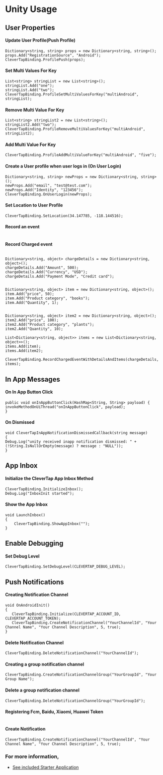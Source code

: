 # Unity Usage


## User Properties

#### Update User Profile(Push Profile)

```
Dictionary<string, string> props = new Dictionary<string, string>();
props.Add("RegistrationSource", "Android");
CleverTapBinding.ProfilePush(props);
```
#### Set Multi Values For Key 

``` 
List<string> stringList = new List<string>();
stringList.Add("one");
stringList.Add("two");
CleverTapBinding.ProfileSetMultiValuesForKey("multiAndroid", stringList);
```
#### Remove Multi Value For Key

```
List<string> stringList2 = new List<string>();
stringList2.Add("two");
CleverTapBinding.ProfileRemoveMultiValuesForKey("multiAndroid", stringList2);
```
#### Add Multi Value For Key
```
CleverTapBinding.ProfileAddMultiValueForKey("multiAndroid", "five");
```
#### Create a User profile when user logs in (On User Login)

```
Dictionary<string, string> newProps = new Dictionary<string, string>();
newProps.Add("email", "test@test.com");
newProps.Add("Identity", "123456");
CleverTapBinding.OnUserLogin(newProps);
```
#### Set Location to User Profile

```
CleverTapBinding.SetLocation(34.147785, -118.144516);
```
#### Record an event  

```

```
#### Record Charged event
```

Dictionary<string, object> chargeDetails = new Dictionary<string, object>();
chargeDetails.Add("Amount", 500);
chargeDetails.Add("Currency", "USD");
chargeDetails.Add("Payment Mode", "Credit card");


Dictionary<string, object> item = new Dictionary<string, object>();
item.Add("price", 50);
item.Add("Product category", "books");
item.Add("Quantity", 1);


Dictionary<string, object> item2 = new Dictionary<string, object>();
item2.Add("price", 100);
item2.Add("Product category", "plants");
item2.Add("Quantity", 10);

List<Dictionary<string, object>> items = new List<Dictionary<string, object>>();
items.Add(item);
items.Add(item2);

CleverTapBinding.RecordChargedEventWithDetailsAndItems(chargeDetails, items);

```
## In App Messages

#### On In App Button Click

```
public void onInAppButtonClick(HashMap<String, String> payload) {
invokeMethodOnUiThread("onInAppButtonClick", payload);
}
```
#### On Dismissed

```
void CleverTapInAppNotificationDismissedCallback(string message)
{
Debug.Log("unity received inapp notification dismissed: " + (!String.IsNullOrEmpty(message) ? message : "NULL"));
}
```
## App Inbox

#### Initialize the CleverTap App Inbox Method
```
CleverTapBinding.InitializeInbox();
Debug.Log("InboxInit started");
```
#### Show the App Inbox

```
void LaunchInbox()
{
    CleverTapBinding.ShowAppInbox("");
}
```
## Enable Debugging

#### Set Debug Level
```
CleverTapBinding.SetDebugLevel(CLEVERTAP_DEBUG_LEVEL);
```
## Push Notifications

#### Creating Notification Channel

```
void OnAndroidInit()
{
   CleverTapBinding.Initialize(CLEVERTAP_ACCOUNT_ID, CLEVERTAP_ACCOUNT_TOKEN);
   CleverTapBinding.CreateNotificationChannel("YourChannelId", "Your Channel Name", "Your Channel Description", 5, true);
}	
```
#### Delete Notification Channel

```
CleverTapBinding.DeleteNotificationChannel("YourChannelId");		
```
#### Creating a group notification channel

``` 
CleverTapBinding.CreateNotificationChannelGroup("YourGroupId", "Your Group Name");		
```
#### Delete a group notification channel

```
CleverTapBinding.DeleteNotificationChannelGroup("YourGroupId");			
```
#### Registering Fcm, Baidu, Xiaomi, Huawei Token

```

```
#### Create Notification

```
CleverTapBinding.CreateNotificationChannel("YourChannelId", "Your Channel Name", "Your Channel Description", 5, true);
```

### For more information,

- [See included Starter Application](/example/CleverTapUnity.cs) 

